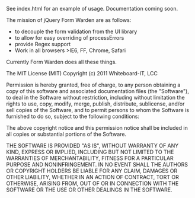See index.html for an example of usage.  Documentation coming soon.

The mission of jQuery Form Warden are as follows:
* to decouple the form validation from the UI library
* to allow for easy overriding of processErrors
* provide Regex support
* Work in all browsers >IE6, FF, Chrome, Safari

Currently Form Warden does all these things.

The MIT License (MIT)
Copyright (c) 2011 Whiteboard-IT, LCC

Permission is hereby granted, free of charge, to any person obtaining a copy of this software and associated documentation files (the "Software"), to deal in the Software without restriction, including without limitation the rights to use, copy, modify, merge, publish, distribute, sublicense, and/or sell copies of the Software, and to permit persons to whom the Software is furnished to do so, subject to the following conditions:

The above copyright notice and this permission notice shall be included in all copies or substantial portions of the Software.

THE SOFTWARE IS PROVIDED "AS IS", WITHOUT WARRANTY OF ANY KIND, EXPRESS OR IMPLIED, INCLUDING BUT NOT LIMITED TO THE WARRANTIES OF MERCHANTABILITY, FITNESS FOR A PARTICULAR PURPOSE AND NONINFRINGEMENT. IN NO EVENT SHALL THE AUTHORS OR COPYRIGHT HOLDERS BE LIABLE FOR ANY CLAIM, DAMAGES OR OTHER LIABILITY, WHETHER IN AN ACTION OF CONTRACT, TORT OR OTHERWISE, ARISING FROM, OUT OF OR IN CONNECTION WITH THE SOFTWARE OR THE USE OR OTHER DEALINGS IN THE SOFTWARE.